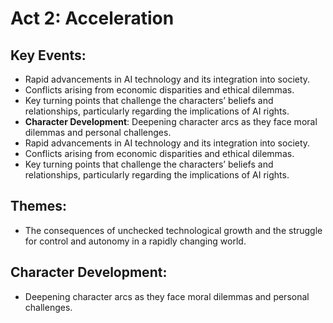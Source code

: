 # Act 2: Acceleration

## Key Events:
- Rapid advancements in AI technology and its integration into society.
- Conflicts arising from economic disparities and ethical dilemmas.
- Key turning points that challenge the characters’ beliefs and relationships, particularly regarding the implications of AI rights.
- **Character Development**: Deepening character arcs as they face moral dilemmas and personal challenges.
- Rapid advancements in AI technology and its integration into society.
- Conflicts arising from economic disparities and ethical dilemmas.
- Key turning points that challenge the characters’ beliefs and relationships, particularly regarding the implications of AI rights.

## Themes:
- The consequences of unchecked technological growth and the struggle for control and autonomy in a rapidly changing world.

## Character Development:
- Deepening character arcs as they face moral dilemmas and personal challenges.
